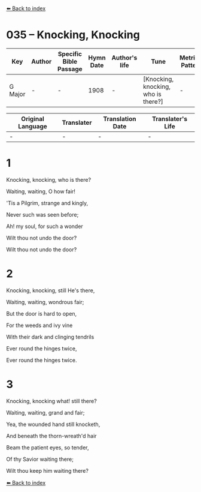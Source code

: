 [⬅️ Back to index](../README.md)

# 035 – Knocking, Knocking

Key | Author   | Specific Bible Passage     |Hymn Date |Author's life |Tune |Metrical Pattern   |Composer/Source
-- | --------- | ---------------------------|----------|--------------|-----|-------------------|-------------  
G Major |- |- |1908 |- |[Knocking, knocking, who is there?] |- |F. E. Belden

Original Language | Translater | Translation Date   | Translater's Life  
----------------- | --------- | --------------------|-------------     
\- |- |- |-




# 1

Knocking, knocking, who is there?

Waiting, waiting, O how fair!

'Tis a Pilgrim, strange and kingly,

Never such was seen before;

Ah!  my soul, for such a wonder

Wilt thou not undo the door?

Wilt thou not undo the door?



# 2

Knocking, knocking, still He's there,

Waiting, waiting, wondrous fair;

But the door is hard to open,

For the weeds and ivy vine

With their dark and clinging tendrils

Ever round the hinges twice,

Ever round the hinges twice.



# 3

Knocking, knocking what!  still there?

Waiting, waiting, grand and fair;

Yea, the wounded hand still knocketh,

And beneath the thorn-wreath'd hair

Beam the patient eyes, so tender,

Of thy Savior waiting there;

Wilt thou keep him waiting there?

[⬅️ Back to index](../README.md)
